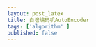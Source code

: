 ```yaml
---
layout: post_latex
title: 自增编码机AutoEncoder
tags: ['algorithm' ]
published: false
---
```



<!--more-->
